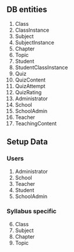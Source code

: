 

## DB entities 

1. Class 
2. ClassInstance
3. Subject 
4. SubjectInstance 
5. Chapter 
6. Topic 
7. Student 
8. StudentClassInstance 
9. Quiz 
10. QuizContent 
11. QuizAttempt 
12. QuizRating 
13. Administrator 
14. School 
15. SchoolAdmin 
16. Teacher 
17. TeachingContent 

## Setup Data
### Users
1. Administrator
2. School
3. Teacher
4. Student
5. SchoolAdmin

### Syllabus specific
6. Class
7. Subject
8. Chapter
9. Topic
